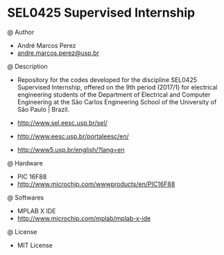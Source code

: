 # SEL0425 Supervised Internship

@ Author

  * André Marcos Perez
  * andre.marcos.perez@usp.br

@ Description

  * Repository for the codes developed for the discipline SEL0425 Supervised Internship, offered on the 9th period (2017/1) for electrical engineering students of the Department of Electrical and Computer Engineering at the São Carlos Engineering School of the University of São Paulo | Brazil.
  
  * http://www.sel.eesc.usp.br/sel/
  * http://www.eesc.usp.br/portaleesc/en/
  * http://www5.usp.br/english/?lang=en

@ Hardware

 * PIC 16F88
 * http://www.microchip.com/wwwproducts/en/PIC16F88

@ Softwares

 * MPLAB X IDE
 * http://www.microchip.com/mplab/mplab-x-ide
 
@ License

  * MIT License
